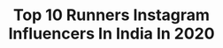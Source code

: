 ---
title: Top 10 Runners Instagram Influencers In India In 2020
description: >-
  Find top runners Instagram influencers in India in 2020. Most popular hashtags: #photography #style #photooftheday #cute.
platform: Instagram
profiles:
  - username: "vismayasunil_official"
    fullname: >-
      👑💫Vismaya_sunil💫👑
    location: "India"
    followers: 9342
    engagement: 2669
    commentsToLikes: 0.030174
    id: ckapb3b94yf8l0i785pqhqpc9
    verified: false
    hashtags: "#photography, #2ndrunnerup, #smile, #picture"
  - username: "ektamaru03"
    fullname: >-
      Ekta Maru
    location: "India"
    followers: 445995
    engagement: 679
    commentsToLikes: 0.013023
    id: ck14iho5rfg8r0i192f8wtukk
    verified: true
    hashtags: "#netflix, #laugh, #workout, #fitspo"
  - username: "the_.queeen_"
    fullname: >-
      Harmilan Bains
    location: "India"
    followers: 16885
    engagement: 3233
    commentsToLikes: 0.018818
    id: ck0w6gx3l8i7z0i19hy8uglw7
    verified: false
    hashtags: "#punjabi, #rise, #bepositive, #tagblender"
  - username: "tayansagestans"
    fullname: >-
      Tayan
    location: "India"
    followers: 3382
    engagement: 1307
    commentsToLikes: 0.161769
    id: ckap4d3zc6t580i781orsx7ny
    verified: false
    hashtags: "#tayansage, #chicagomodels, #rollingstones, #quarantinelife"
  - username: "harlowganz"
    fullname: >-
      Harlow Ganz
    location: "India"
    followers: 5814
    engagement: 1319
    commentsToLikes: 0.043537
    id: ckap3150m16f90i78dmdughz0
    verified: false
    hashtags: "#missingmyfriends, #danceweekend, #danceweekends, #secondskindancewear"
  - username: "lokesh_chaprana"
    fullname: >-
      LOKESH GURJAR
    location: "India"
    followers: 15773
    engagement: 972
    commentsToLikes: 0.031474
    id: ck5cbqambfyz10i118nsokfep
    verified: false
    hashtags: "#model, #fitfam, #blogger, #shooting"
  - username: "rahul_rajasekharann"
    fullname: >-
      Rahul Rajasekharan Nair
    location: "India"
    followers: 37807
    engagement: 567
    commentsToLikes: 0.029361
    id: ck138muj0h03d0i19hff61qt2
    verified: true
    hashtags: "#greatful, #cab2019, #pets, #petsofinstagram"
  - username: "anushrisurekhaamane"
    fullname: >-
      Anushri Mane
    location: "India"
    followers: 13221
    engagement: 1708
    commentsToLikes: 0.015297
    id: ck9hca8yekh7m0j78q4oxrlz0
    verified: false
    hashtags: "#mimarathi, #marathipost, #marathimanus, #maharastradesha"
  - username: "ranuu_sharma"
    fullname: >-
      ranu sharma
    location: "India"
    followers: 11693
    engagement: 1966
    commentsToLikes: 0.032422
    id: ck14k4hgznofa0i19yghz5nu4
    verified: false
    hashtags: "#glasses, #selflove, #glam, #netted"
  - username: "imsandhyarawat"
    fullname: >-
      SANDHYA🧡RAWAT 💯
    location: "India"
    followers: 80003
    engagement: 253
    commentsToLikes: 0.031073
    id: ck1376tnoa2vx0i19i0vstorj
    verified: false
    hashtags: "#style, #beyhadh, #culture, #nyoni"
---
